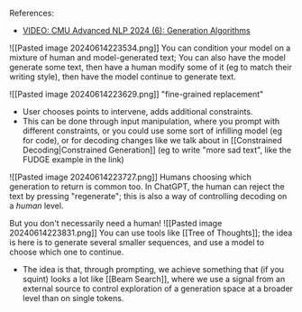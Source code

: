 References: 
- [VIDEO: CMU Advanced NLP 2024 (6): Generation Algorithms](https://youtu.be/96MMXDA7F74?si=hjzP2vmai5keSfNv&t=3749)

![[Pasted image 20240614223534.png]]
You can condition your model on a mixture of human and model-generated text; You can also have the model generate some text, then have a human modify some of it (eg to match their writing style), then have the model continue to generate text.

![[Pasted image 20240614223629.png]]
"fine-grained replacement"
- User chooses points to intervene, adds additional constraints.
- This can be done through input manipulation, where you prompt with different constraints, or you could use some sort of infilling model (eg for code), or for decoding changes like we talk about in [[Constrained Decoding|Constrained Generation]] (eg to write "more sad text", like the FUDGE example in the link)

![[Pasted image 20240614223727.png]]
Humans choosing which generation to return is common too. In ChatGPT, the human can reject the text by pressing "regenerate"; this is also a way of controlling decoding on a *human* level.

But you don't necessarily need a human! 
![[Pasted image 20240614223831.png]]
You can use tools like [[Tree of Thoughts]]; the idea is here is to generate several smaller sequences, and use a model to choose which one to continue.
- The idea is that, through prompting, we achieve something that (if you squint) looks a lot like [[Beam Search]], where we use a signal from an external source to control exploration of a generation space at a broader level than on single tokens.